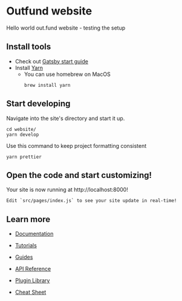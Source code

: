 # Outfund website

Hello world out.fund website - testing the setup

## Install tools

- Check out [Gatsby start guide](https://www.gatsbyjs.com/docs/tutorial/part-0/)
- Install [Yarn](https://yarnpkg.com/getting-started/install)
  - You can use homebrew on MacOS
    ```
    brew install yarn
    ```

## Start developing

Navigate into the site's directory and start it up.

```shell
cd website/
yarn develop
```

Use this command to keep project formatting consistent

    yarn prettier

## Open the code and start customizing!

Your site is now running at http://localhost:8000!

    Edit `src/pages/index.js` to see your site update in real-time!

## Learn more

- [Documentation](https://www.gatsbyjs.com/docs/?utm_source=starter&utm_medium=readme&utm_campaign=minimal-starter)

- [Tutorials](https://www.gatsbyjs.com/tutorial/?utm_source=starter&utm_medium=readme&utm_campaign=minimal-starter)

- [Guides](https://www.gatsbyjs.com/tutorial/?utm_source=starter&utm_medium=readme&utm_campaign=minimal-starter)

- [API Reference](https://www.gatsbyjs.com/docs/api-reference/?utm_source=starter&utm_medium=readme&utm_campaign=minimal-starter)

- [Plugin Library](https://www.gatsbyjs.com/plugins?utm_source=starter&utm_medium=readme&utm_campaign=minimal-starter)

- [Cheat Sheet](https://www.gatsbyjs.com/docs/cheat-sheet/?utm_source=starter&utm_medium=readme&utm_campaign=minimal-starter)
